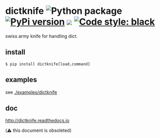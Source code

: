 # dictknife ![Python package](https://github.com/podhmo/dictknife/workflows/Python%20package/badge.svg) [![PyPi version](https://img.shields.io/pypi/v/dictknife.svg)](https://pypi.python.org/pypi/dictknife) [![](https://img.shields.io/badge/python-3.10+-blue.svg)](https://www.python.org/download/releases/3.10.0/) [![Code style: black](https://img.shields.io/badge/code%20style-black-000000.svg)](https://black.readthedocs.io/en/stable/)

swiss army knife for handling dict.

## install

```console
$ pip install dictknife[load,command]
```

## examples

see [./examples/dictknife](https://github.com/podhmo/dictknife/tree/master/examples/dictknife)

## doc

http://dictknife.readthedocs.io

(:warning: this document is obsoleted)
